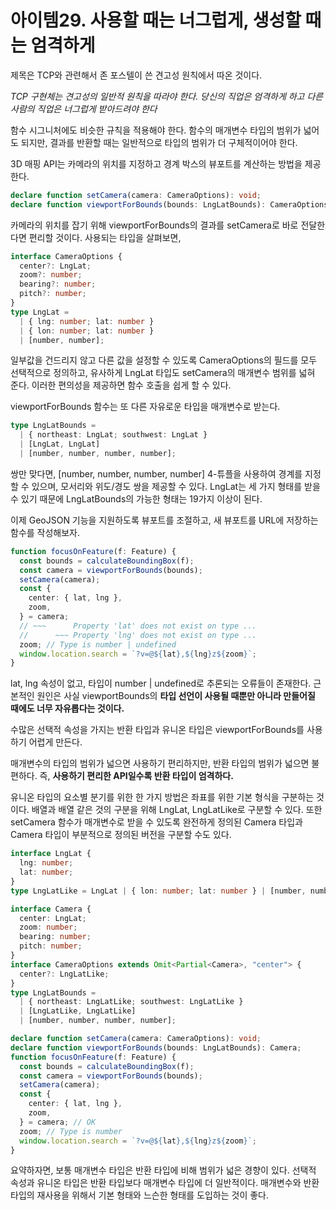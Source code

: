 # 아이템29. 사용할 때는 너그럽게, 생성할 때는 엄격하게

제목은 TCP와 관련해서 존 포스텔이 쓴 견고성 원칙에서 따온 것이다.

_TCP 구현체는 견고성의 일반적 원칙을 따라야 한다. 당신의 직업은 엄격하게 하고 다른 사람의 직업은 너그럽게 받아드려야 한다_

함수 시그니처에도 비슷한 규칙을 적용해야 한다. 함수의 매개변수 타입의 범위가 넓어도 되지만, 결과를 반환할 때는 일반적으로 타입의 범위가 더 구체적이어야 한다.

3D 매핑 API는 카메라의 위치를 지정하고 경계 박스의 뷰포트를 계산하는 방법을 제공한다.

```ts
declare function setCamera(camera: CameraOptions): void;
declare function viewportForBounds(bounds: LngLatBounds): CameraOptions;
```

카메라의 위치를 잡기 위해 viewportForBounds의 결과를 setCamera로 바로 전달한다면 편리할 것이다.
사용되는 타입을 살펴보면,

```ts
interface CameraOptions {
  center?: LngLat;
  zoom?: number;
  bearing?: number;
  pitch?: number;
}
type LngLat =
  | { lng: number; lat: number }
  | { lon: number; lat: number }
  | [number, number];
```

일부값을 건드리지 않고 다른 값을 설정할 수 있도록 CameraOptions의 필드를 모두 선택적으로 정의하고, 유사하게 LngLat 타입도 setCamera의 매개변수 범위를 넓혀 준다. 이러한 편의성을 제공하면 함수 호출을 쉽게 할 수 있다.

viewportForBounds 함수는 또 다른 자유로운 타입을 매개변수로 받는다.

```ts
type LngLatBounds =
  | { northeast: LngLat; southwest: LngLat }
  | [LngLat, LngLat]
  | [number, number, number, number];
```

쌍만 맞다면, [number, number, number, number] 4-튜플을 사용하여 경계를 지정할 수 있으며, 모서리와 위도/경도 쌍을 제공할 수 있다. LngLat는 세 가지 형태를 받을 수 있기 때문에 LngLatBounds의 가능한 형태는 19가지 이상이 된다.

이제 GeoJSON 기능을 지원하도록 뷰포트를 조절하고, 새 뷰포트를 URL에 저장하는 함수를 작성해보자.

```ts
function focusOnFeature(f: Feature) {
  const bounds = calculateBoundingBox(f);
  const camera = viewportForBounds(bounds);
  setCamera(camera);
  const {
    center: { lat, lng },
    zoom,
  } = camera;
  // ~~~      Property 'lat' does not exist on type ...
  //      ~~~ Property 'lng' does not exist on type ...
  zoom; // Type is number | undefined
  window.location.search = `?v=@${lat},${lng}z${zoom}`;
}
```

lat, lng 속성이 없고, 타입이 number | undefined로 추론되는 오류들이 존재한다. 근본적인 원인은 사실 viewportBounds의 **타입 선언이 사용될 때뿐만 아니라 만들어질 때에도 너무 자유롭다는 것이다.**

수많은 선택적 속성을 가지는 반환 타입과 유니온 타입은 viewportForBounds를 사용하기 어렵게 만든다.

매개변수의 타입의 범위가 넓으면 사용하기 편리하지만, 반환 타입의 범위가 넓으면 불편하다. 즉, **사용하기 편리한 API일수록 반환 타입이 엄격하다.**

유니온 타입의 요소별 분기를 위한 한 가지 방법은 좌표를 위한 기본 형식을 구분하는 것이다. 배열과 배열 같은 것의 구분을 위해 LngLat, LngLatLike로 구분할 수 있다. 또한 setCamera 함수가 매개변수로 받을 수 있도록 완전하게 정의된 Camera 타입과 Camera 타입이 부분적으로 정의된 버전을 구분할 수도 있다.

```ts
interface LngLat {
  lng: number;
  lat: number;
}
type LngLatLike = LngLat | { lon: number; lat: number } | [number, number];

interface Camera {
  center: LngLat;
  zoom: number;
  bearing: number;
  pitch: number;
}
interface CameraOptions extends Omit<Partial<Camera>, "center"> {
  center?: LngLatLike;
}
type LngLatBounds =
  | { northeast: LngLatLike; southwest: LngLatLike }
  | [LngLatLike, LngLatLike]
  | [number, number, number, number];

declare function setCamera(camera: CameraOptions): void;
declare function viewportForBounds(bounds: LngLatBounds): Camera;
function focusOnFeature(f: Feature) {
  const bounds = calculateBoundingBox(f);
  const camera = viewportForBounds(bounds);
  setCamera(camera);
  const {
    center: { lat, lng },
    zoom,
  } = camera; // OK
  zoom; // Type is number
  window.location.search = `?v=@${lat},${lng}z${zoom}`;
}
```

요약하자면, 보통 매개변수 타입은 반환 타입에 비해 범위가 넓은 경향이 있다. 선택적 속성과 유니온 타입은 반환 타입보다 매개변수 타입에 더 일반적이다. 매개변수와 반환 타입의 재사용을 위해서 기본 형태와 느슨한 형태를 도입하는 것이 좋다.
